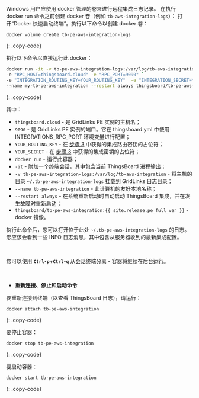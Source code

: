 Windows 用户应使用 docker 管理的卷来进行远程集成日志记录。
在执行 docker run 命令之前创建 docker 卷（例如 `tb-aws-integration-logs`）：
打开“Docker 快速启动终端”。执行以下命令以创建 docker 卷：

``` 
docker volume create tb-pe-aws-integration-logs
```
{: .copy-code}

执行以下命令以直接运行此 docker：

```bash
docker run -it -v tb-pe-aws-integration-logs:/var/log/tb-aws-integration `
-e "RPC_HOST=thingsboard.cloud" -e "RPC_PORT=9090" `
-e "INTEGRATION_ROUTING_KEY=YOUR_ROUTING_KEY"  -e "INTEGRATION_SECRET=YOUR_SECRET" `
--name my-tb-pe-aws-integration --restart always thingsboard/tb-pe-aws-integration:{{ site.release.pe_full_ver }}
```
{: .copy-code}

其中：

- `thingsboard.cloud` - 是 GridLinks PE 实例的主机名；
- `9090` - 是 GridLinks PE 实例的端口。它在 thingsboard.yml 中使用 INTEGRATIONS_RPC_PORT 环境变量进行配置；
- `YOUR_ROUTING_KEY` - 在 [步骤 3](/docs/user-guide/integrations/remote-integrations/#step-3-save-remote-integration-credentials) 中获得的集成路由密钥的占位符；
- `YOUR_SECRET` - 在 [步骤 3](/docs/user-guide/integrations/remote-integrations/#step-3-save-remote-integration-credentials) 中获得的集成密钥的占位符；
- `docker run` - 运行此容器；
- `-it` - 附加一个终端会话，其中包含当前 ThingsBoard 进程输出；
- `-v tb-pe-aws-integration-logs:/var/log/tb-aws-integration` - 将主机的目录 `~/.tb-pe-aws-integration-logs` 挂载到 GridLinks 日志目录；
- `--name tb-pe-aws-integration` - 此计算机的友好本地名称；
- `--restart always` - 在系统重新启动时自动启动 ThingsBoard 集成，并在发生故障时重新启动；
- `thingsboard/tb-pe-aws-integration:{{ site.release.pe_full_ver }}` - docker 镜像。

执行此命令后，您可以打开位于此处 `~/.tb-pe-aws-integration-logs` 的日志。您应该会看到一些 INFO 日志消息，其中包含从服务器收到的最新集成配置。

<br>

您可以使用 **`Ctrl-p`**+**`Ctrl-q`** 从会话终端分离 - 容器将继续在后台运行。

<br>

- **重新连接、停止和启动命令**

要重新连接到终端（以查看 ThingsBoard 日志），请运行：

```
docker attach tb-pe-aws-integration
```
{: .copy-code}

要停止容器：

```
docker stop tb-pe-aws-integration
```
{: .copy-code}

要启动容器：

```
docker start tb-pe-aws-integration
```
{: .copy-code}